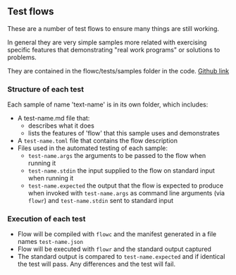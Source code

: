 ## Test flows

These are a number of test flows to ensure many things are still working.
 
In general they are very simple samples more related with exercising specific features that
demonstrating "real work programs" or solutions to problems.

They are contained in the flowc/tests/samples folder in the code.
[Github link](https://github.com/andrewdavidmackenzie/flow/tree/master/flowc/tests/test-flows)

### Structure of each test
Each sample of name 'text-name' is in its own folder, which includes:
* A test-name.md file that:
    * describes what it does
    * lists the features of 'flow' that this sample uses and demonstrates
* A ```test-name.toml``` file that contains the flow description
* Files used in the automated testing of each sample:
    * ```test-name.args``` the arguments to be passed to the flow when running it
    * ```test-name.stdin``` the input supplied to the flow on standard input when running it
    * ```test-name.expected``` the output that the flow is expected to produce when invoked with 
```test-name.args``` as command line arguments (via ```flowr```) and ```test-name.stdin``` 
sent to standard input

### Execution of each test
* Flow will be compiled with ```flowc``` and the manifest generated in a file names ```test-name.json```
* Flow will be executed with ```flowr``` and the standard output captured
* The standard output is compared to ```test-name.expected``` and if identical the test will pass. 
Any differences and the test will fail.